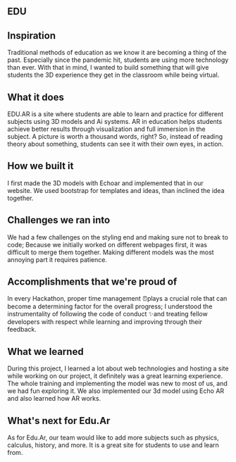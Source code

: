 ## EDU
## Inspiration
Traditional methods of education as we know it are becoming a thing of the past. Especially since the pandemic hit, students are using more technology than ever. With that in mind, I wanted to build something that will give students the 3D experience they get in the classroom while being virtual.

## What it does
EDU.AR is a site where students are able to learn and practice for different subjects using 3D models and Ai systems. AR in education helps students achieve better results through visualization and full immersion in the subject. A picture is worth a thousand words, right? So, instead of reading theory about something, students can see it with their own eyes, in action.

## How we built it
I first made the 3D models with Echoar and implemented that in our website. We used bootstrap for templates and ideas, than inclined the idea together.

## Challenges we ran into
We had a few challenges on the styling end and making sure not to break to code; Because we initially worked on different webpages first, it was difficult to merge them together. Making different models was the most annoying part it requires patience.
## Accomplishments that we're proud of
In every Hackathon, proper time management ⏰plays a crucial role that can become a determining factor for the overall progress; I understood the instrumentality of following the code of conduct ✨and treating fellow developers with respect while learning and improving through their feedback.

## What we learned
During this project, I learned a lot about web technologies and hosting a site while working on our project, it definitely was a great learning experience. The whole training and implementing the model was new to most of us, and we had fun exploring it. We also implemented our 3d model using Echo AR and also learned how AR works.

## What's next for Edu.Ar 
As for Edu.Ar, our team would like to add more subjects such as physics, calculus, history, and more. It is a great site for students to use and learn from.


